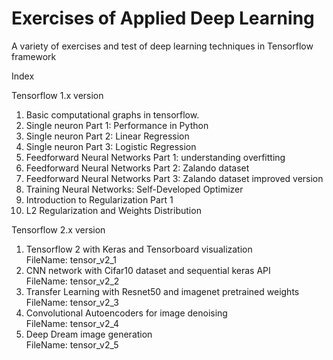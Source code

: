 # Exercises of Applied Deep Learning 

A variety of exercises and test of deep learning techniques in Tensorflow framework

Index


Tensorflow 1.x version

1) Basic computational graphs in tensorflow.
2) Single neuron Part 1: Performance in Python
3) Single neuron Part 2: Linear Regression
4) Single neuron Part 3: Logistic Regression
5) Feedforward Neural Networks Part 1: understanding overfitting
6) Feedforward Neural Networks Part 2: Zalando dataset
7) Feedforward Neural Networks Part 3: Zalando dataset improved version
8) Training Neural Networks: Self-Developed Optimizer 
9) Introduction to Regularization Part 1
10) L2 Regularization and Weights Distribution


Tensorflow 2.x version

1) Tensorflow 2 with Keras and Tensorboard visualization                   
    FileName: tensor_v2_1
2) CNN network with Cifar10 dataset and sequential keras API               
    FileName: tensor_v2_2
3) Transfer Learning with Resnet50 and imagenet pretrained weights         
    FileName: tensor_v2_3
4) Convolutional Autoencoders for image denoising                   
    FileName: tensor_v2_4
5) Deep Dream image generation                                      
    FileName: tensor_v2_5
